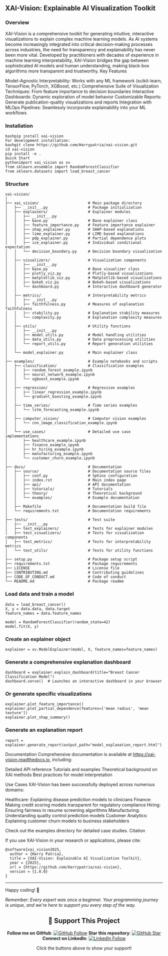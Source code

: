 ## XAI-Vision: Explainable AI Visualization Toolkit

### Overview
XAI-Vision is a comprehensive toolkit for generating intuitive, interactive visualizations to explain complex machine learning models. As AI systems become increasingly integrated into critical decision-making processes across industries, the need for transparency and explainability has never been more vital.
Developed by practitioners with decades of experience in machine learning interpretability, XAI-Vision bridges the gap between sophisticated AI models and human understanding, making black-box algorithms more transparent and trustworthy.
Key Features

Model-Agnostic Interpretability: Works with any ML framework (scikit-learn, TensorFlow, PyTorch, XGBoost, etc.)
Comprehensive Suite of Visualization Techniques: From feature importance to decision boundaries
Interactive Dashboards: Dynamic exploration of model behavior
Customizable Reports: Generate publication-quality visualizations and reports
Integration with MLOps Pipelines: Seamlessly incorporate explainability into your ML workflows

### Installation
```
bashpip install xai-vision
For development installation:
bashgit clone https://github.com/Harrypatria/xai-vision.git
cd xai-vision
pip install -e .
Quick Start
pythonimport xai_vision as xv
from sklearn.ensemble import RandomForestClassifier
from sklearn.datasets import load_breast_cancer
```
### Structure
```
xai-vision/
│
├── xai_vision/                      # Main package directory
│   ├── __init__.py                  # Package initialization
│   ├── explainers/                  # Explainer modules
│   │   ├── __init__.py
│   │   ├── base.py                  # Base explainer class
│   │   ├── feature_importance.py    # Feature importance explainer
│   │   ├── shap_explainer.py        # SHAP-based explanations
│   │   ├── lime_explainer.py        # LIME-based explanations
│   │   ├── pdp_explainer.py         # Partial dependence plots
│   │   ├── ice_explainer.py         # Individual conditional expectation
│   │   └── decision_boundary.py     # Decision boundary visualization
│   │
│   ├── visualizers/                 # Visualization components
│   │   ├── __init__.py
│   │   ├── base.py                  # Base visualizer class
│   │   ├── plotly_viz.py            # Plotly-based visualizations
│   │   ├── matplotlib_viz.py        # Matplotlib-based visualizations
│   │   ├── bokeh_viz.py             # Bokeh-based visualizations
│   │   └── dashboard.py             # Interactive dashboard generator
│   │
│   ├── metrics/                     # Interpretability metrics
│   │   ├── __init__.py
│   │   ├── faithfulness.py          # Measures of explanation faithfulness
│   │   ├── stability.py             # Explanation stability measures
│   │   └── complexity.py            # Explanation complexity measures
│   │
│   ├── utils/                       # Utility functions
│   │   ├── __init__.py
│   │   ├── model_utils.py           # Model handling utilities
│   │   ├── data_utils.py            # Data preprocessing utilities
│   │   └── report_utils.py          # Report generation utilities
│   │
│   └── model_explainer.py           # Main explainer class
│
├── examples/                        # Example notebooks and scripts
│   ├── classification/              # Classification examples
│   │   ├── random_forest_example.ipynb
│   │   ├── neural_network_example.ipynb
│   │   └── xgboost_example.ipynb
│   │
│   ├── regression/                  # Regression examples
│   │   ├── linear_regression_example.ipynb
│   │   └── gradient_boosting_example.ipynb
│   │
│   ├── time_series/                 # Time series examples
│   │   └── lstm_forecasting_example.ipynb
│   │
│   ├── computer_vision/             # Computer vision examples
│   │   └── cnn_image_classification_example.ipynb
│   │
│   └── use_cases/                   # Detailed use case implementations
│       ├── healthcare_example.ipynb
│       ├── finance_example.ipynb
│       ├── hr_hiring_example.ipynb
│       ├── manufacturing_example.ipynb
│       └── customer_churn_example.ipynb
│
├── docs/                            # Documentation
│   ├── source/                      # Documentation source files
│   │   ├── conf.py                  # Sphinx configuration
│   │   ├── index.rst                # Main index page
│   │   ├── api/                     # API documentation
│   │   ├── tutorials/               # Tutorials
│   │   ├── theory/                  # Theoretical background
│   │   └── examples/                # Example documentation
│   │
│   ├── Makefile                     # Documentation build file
│   └── requirements.txt             # Documentation requirements
│
├── tests/                           # Test suite
│   ├── __init__.py
│   ├── test_explainers/             # Tests for explainer modules
│   ├── test_visualizers/            # Tests for visualization components
│   ├── test_metrics/                # Tests for interpretability metrics
│   └── test_utils/                  # Tests for utility functions
│
├── setup.py                         # Package setup script
├── requirements.txt                 # Package requirements
├── LICENSE                          # License file
├── CONTRIBUTING.md                  # Contributing guidelines
├── CODE_OF_CONDUCT.md               # Code of conduct
└── README.md                        # Package readme
```

### Load data and train a model
```
data = load_breast_cancer()
X, y = data.data, data.target
feature_names = data.feature_names

model = RandomForestClassifier(random_state=42)
model.fit(X, y)
```

### Create an explainer object
```
explainer = xv.ModelExplainer(model, X, feature_names=feature_names)
```

### Generate a comprehensive explanation dashboard
```
dashboard = explainer.explain_dashboard(title="Breast Cancer Classification Model")
dashboard.serve()  # Launches an interactive dashboard in your browser
```

### Or generate specific visualizations
```
explainer.plot_feature_importance()
explainer.plot_partial_dependence(features=['mean radius', 'mean texture'])
explainer.plot_shap_summary()
```

### Generate an explanation report
```
report = explainer.generate_report(output_path="model_explanation_report.html")
```

Documentation
Comprehensive documentation is available at https://xai-vision.readthedocs.io, including:

Detailed API reference
Tutorials and examples
Theoretical background on XAI methods
Best practices for model interpretation

Use Cases
XAI-Vision has been successfully deployed across numerous domains:

Healthcare: Explaining disease prediction models to clinicians
Finance: Making credit scoring models transparent for regulatory compliance
Hiring: Ensuring fairness in resume screening algorithms
Manufacturing: Understanding quality control prediction models
Customer Analytics: Explaining customer churn models to business stakeholders

Check out the examples directory for detailed case studies.
Citation

If you use XAI-Vision in your research or applications, please cite:
```
@software{xai_vision2025,
  author = {Harry Patria},
  title = {XAI-Vision: Explainable AI Visualization Toolkit},
  year = {2025},
  url = {https://github.com/Harrypatria/xai-vision},
  version = {1.0.0}
}
```

---

Happy coding! 🚀

*Remember: Every expert was once a beginner. Your programming journey is unique, and we're here to support you every step of the way.*

<div align="center">

## 🌟 Support This Project
**Follow me on GitHub**: [![GitHub Follow](https://img.shields.io/github/followers/Harrypatria?style=social)](https://github.com/Harrypatria?tab=followers)
**Star this repository**: [![GitHub Star](https://img.shields.io/github/stars/Harrypatria/SQLite_Advanced_Tutorial_Google_Colab?style=social)](https://github.com/Harrypatria/SQLite_Advanced_Tutorial_Google_Colab/stargazers)
**Connect on LinkedIn**: [![LinkedIn Follow](https://img.shields.io/badge/LinkedIn-0077B5?style=for-the-badge&logo=linkedin&logoColor=white)](https://www.linkedin.com/in/harry-patria/)

Click the buttons above to show your support!
</div>
